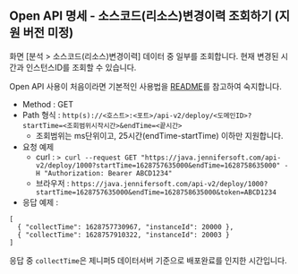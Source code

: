 ## Open API 명세 - 소스코드(리소스)변경이력 조회하기 (지원 버전 미정)

화면 [분석 > 소스코드(리소스)변경이력] 데이터 중 일부를 조회합니다. 현재 변경된 시간과 인스턴스ID를 조회할 수 있습니다.

Open API 사용이 처음이라면 기본적인 사용법을 [README](/README.md)를 참고하여 숙지합니다.

- Method : GET
- Path 형식 : `http(s)://<호스트>:<포트>/api-v2/deploy/<도메인ID>?startTime=<조회범위시작시간>&endTime=<끝시간>`
  - 조회범위는 ms단위이고, 25시간(endTime-startTime) 이하만 지원합니다.
- 요청 예제
  - curl : `> curl --request GET "https://java.jennifersoft.com/api-v2/deploy/1000?startTime=1628757635000&endTime=1628758635000" -H "Authorization: Bearer ABCD1234"`
  - 브라우저 : `https://java.jennifersoft.com/api-v2/deploy/1000?startTime=1628757635000&endTime=1628758635000&token=ABCD1234`
- 응답 예제 : 
```
[
  { "collectTime": 1628757730967, "instanceId": 20000 },
  { "collectTime": 1628757910322, "instanceId": 20003 }
]
```
응답 중 `collectTime`은 제니퍼5 데이터서버 기준으로 배포완료를 인지한 시간입니다.
